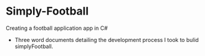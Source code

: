 # Simply-Football
Creating a football application app in C#
- Three word documents detailing the development process I took to bulid simplyFootball.
